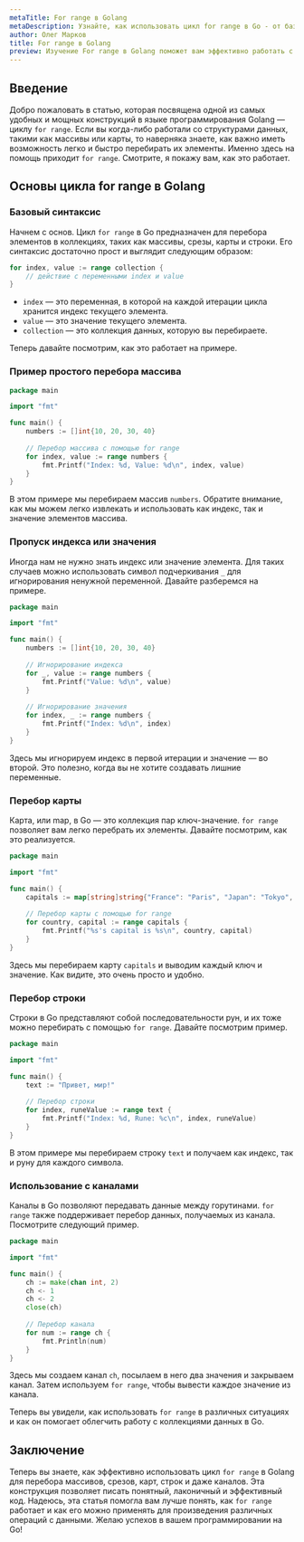```yaml
---
metaTitle: For range в Golang
metaDescription: Узнайте, как использовать цикл for range в Go - от базового перебора массивов до сложных структур данных и каналов
author: Олег Марков
title: For range в Golang
preview: Изучение For range в Golang поможет вам эффективно работать с коллекциями данных и каналами - без сложных конструкций и излишнего кода.
---
```


## Введение

Добро пожаловать в статью, которая посвящена одной из самых удобных и мощных конструкций в языке программирования Golang — циклу `for range`. Если вы когда-либо работали со структурами данных, такими как массивы или карты, то наверняка знаете, как важно иметь возможность легко и быстро перебирать их элементы. Именно здесь на помощь приходит `for range`. Смотрите, я покажу вам, как это работает.

## Основы цикла for range в Golang

### Базовый синтаксис

Начнем с основ. Цикл `for range` в Go предназначен для перебора элементов в коллекциях, таких как массивы, срезы, карты и строки. Его синтаксис достаточно прост и выглядит следующим образом:

```go
for index, value := range collection {
    // действие с переменными index и value
}
```

- `index` — это переменная, в которой на каждой итерации цикла хранится индекс текущего элемента.
- `value` — это значение текущего элемента.
- `collection` — это коллекция данных, которую вы перебираете.

Теперь давайте посмотрим, как это работает на примере.

### Пример простого перебора массива

```go
package main

import "fmt"

func main() {
    numbers := []int{10, 20, 30, 40}
    
    // Перебор массива с помощью for range
    for index, value := range numbers {
        fmt.Printf("Index: %d, Value: %d\n", index, value)
    }
}
```

В этом примере мы перебираем массив `numbers`. Обратите внимание, как мы можем легко извлекать и использовать как индекс, так и значение элементов массива. 

### Пропуск индекса или значения

Иногда нам не нужно знать индекс или значение элемента. Для таких случаев можно использовать символ подчеркивания `_` для игнорирования ненужной переменной. Давайте разберемся на примере.

```go
package main

import "fmt"

func main() {
    numbers := []int{10, 20, 30, 40}
    
    // Игнорирование индекса
    for _, value := range numbers {
        fmt.Printf("Value: %d\n", value)
    }
    
    // Игнорирование значения
    for index, _ := range numbers {
        fmt.Printf("Index: %d\n", index)
    }
}
```

Здесь мы игнорируем индекс в первой итерации и значение — во второй. Это полезно, когда вы не хотите создавать лишние переменные.

### Перебор карты

Карта, или map, в Go — это коллекция пар ключ-значение. `for range` позволяет вам легко перебрать их элементы. Давайте посмотрим, как это реализуется.

```go
package main

import "fmt"

func main() {
    capitals := map[string]string{"France": "Paris", "Japan": "Tokyo", "Russia": "Moscow"}
    
    // Перебор карты с помощью for range
    for country, capital := range capitals {
        fmt.Printf("%s's capital is %s\n", country, capital)
    }
}
```

Здесь мы перебираем карту `capitals` и выводим каждый ключ и значение. Как видите, это очень просто и удобно.

### Перебор строки

Строки в Go представляют собой последовательности рун, и их тоже можно перебирать с помощью `for range`. Давайте посмотрим пример.

```go
package main

import "fmt"

func main() {
    text := "Привет, мир!"
    
    // Перебор строки
    for index, runeValue := range text {
        fmt.Printf("Index: %d, Rune: %c\n", index, runeValue)
    }
}
```

В этом примере мы перебираем строку `text` и получаем как индекс, так и руну для каждого символа.

### Использование с каналами

Каналы в Go позволяют передавать данные между горутинами. `for range` также поддерживает перебор данных, получаемых из канала. Посмотрите следующий пример.

```go
package main

import "fmt"

func main() {
    ch := make(chan int, 2)
    ch <- 1
    ch <- 2
    close(ch)
    
    // Перебор канала
    for num := range ch {
        fmt.Println(num)
    }
}
```

Здесь мы создаем канал `ch`, посылаем в него два значения и закрываем канал. Затем используем `for range`, чтобы вывести каждое значение из канала.

Теперь вы увидели, как использовать `for range` в различных ситуациях и как он помогает облегчить работу с коллекциями данных в Go.

## Заключение

Теперь вы знаете, как эффективно использовать цикл `for range` в Golang для перебора массивов, срезов, карт, строк и даже каналов. Эта конструкция позволяет писать понятный, лаконичный и эффективный код. Надеюсь, эта статья помогла вам лучше понять, как `for range` работает и как его можно применять для произведения различных операций с данными. Желаю успехов в вашем программировании на Go!